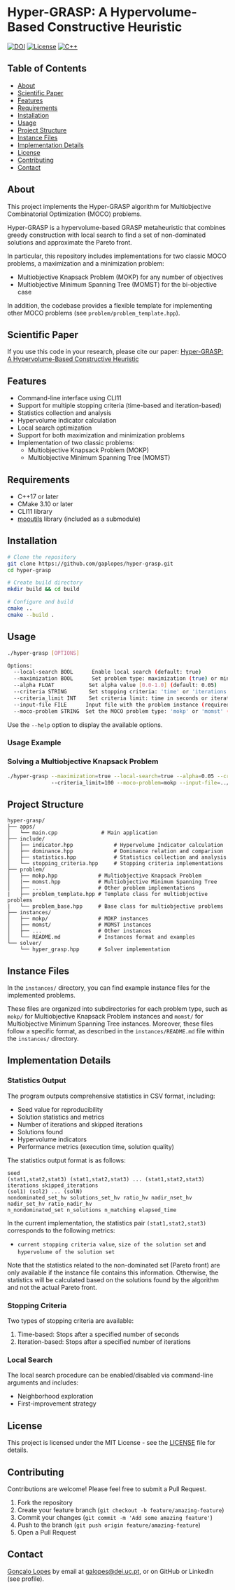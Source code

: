 # Hyper-GRASP: A Hypervolume-Based Constructive Heuristic

[![DOI](https://img.shields.io/badge/DOI-10.1145%2F3729878.3746617-blue)](https://doi.org/10.1145/3729878.3746617)
[![License](https://img.shields.io/badge/License-MIT-green.svg)](LICENSE)
[![C++](https://img.shields.io/badge/C++-17-blue.svg)](https://isocpp.org/std/the-standard)

## Table of Contents
- [About](#about)
- [Scientific Paper](#scientific-paper)
- [Features](#features)
- [Requirements](#requirements)
- [Installation](#installation)
- [Usage](#usage)
- [Project Structure](#project-structure)
- [Instance Files](#instance-files)
- [Implementation Details](#implementation-details)
- [License](#license)
- [Contributing](#contributing)
- [Contact](#contact)

## About

This project implements the Hyper-GRASP algorithm for Multiobjective Combinatorial Optimization (MOCO) problems.

Hyper-GRASP is a hypervolume-based GRASP metaheuristic that combines greedy construction with local search to find a set of non-dominated solutions and approximate the Pareto front.

In particular, this repository includes implementations for two classic MOCO problems, a maximization and a minimization problem:
- Multiobjective Knapsack Problem (MOKP) for any number of objectives
- Multiobjective Minimum Spanning Tree (MOMST) for the bi-objective case

In addition, the codebase provides a flexible template for implementing other MOCO problems (see `problem/problem_template.hpp`).

## Scientific Paper

If you use this code in your research, please cite our paper: [Hyper-GRASP: A Hypervolume-Based Constructive Heuristic](https://doi.org/10.1145/3729878.3746617)

## Features

- Command-line interface using CLI11
- Support for multiple stopping criteria (time-based and iteration-based)
- Statistics collection and analysis
- Hypervolume indicator calculation
- Local search optimization
- Support for both maximization and minimization problems
- Implementation of two classic problems:
  - Multiobjective Knapsack Problem (MOKP)
  - Multiobjective Minimum Spanning Tree (MOMST)

## Requirements

- C++17 or later
- CMake 3.10 or later
- CLI11 library
- [mooutils](https://github.com/adbjesus/mooutils) library (included as a submodule)

## Installation

```bash
# Clone the repository
git clone https://github.com/gaplopes/hyper-grasp.git
cd hyper-grasp

# Create build directory
mkdir build && cd build

# Configure and build
cmake ..
cmake --build .
```

## Usage

```bash
./hyper-grasp [OPTIONS]

Options:
  --local-search BOOL      Enable local search (default: true)
  --maximization BOOL      Set problem type: maximization (true) or minimization (false) (required)
  --alpha FLOAT           Set alpha value [0.0-1.0] (default: 0.05)
  --criteria STRING       Set stopping criteria: 'time' or 'iterations' (default: time)
  --criteria_limit INT    Set criteria limit: time in seconds or iterations (default: 100)
  --input-file FILE      Input file with the problem instance (required)
  --moco-problem STRING  Set the MOCO problem type: 'mokp' or 'momst' (default: mokp)
```

Use the `--help` option to display the available options.

### Usage Example

### Solving a Multiobjective Knapsack Problem

```bash
./hyper-grasp --maximization=true --local-search=true --alpha=0.05 --criteria=iterations
              --criteria_limit=100 --moco-problem=mokp --input-file=../instances/mokp/random/2D/100_1.in
```

## Project Structure

```
hyper-grasp/
├── apps/
│   └── main.cpp              # Main application
├── include/
│   ├── indicator.hpp             # Hypervolume Indicator calculation
│   ├── dominance.hpp             # Dominance relation and comparison
│   ├── statistics.hpp            # Statistics collection and analysis
│   └── stopping_criteria.hpp     # Stopping criteria implementations
├── problem/
│   ├── mokp.hpp             # Multiobjective Knapsack Problem
│   |── momst.hpp            # Multiobjective Minimum Spanning Tree
│   ├── ...                  # Other problem implementations
|   ├── problem_template.hpp # Template class for multiobjective problems
|   └── problem_base.hpp     # Base class for multiobjective problems
├── instances/
│   ├── mokp/                # MOKP instances
│   ├── momst/               # MOMST instances
│   ├── ...                  # Other instances
│   └── README.md            # Instances format and examples
└── solver/
    └── hyper_grasp.hpp      # Solver implementation
```

## Instance Files

In the `instances/` directory, you can find example instance files for the implemented problems.

These files are organized into subdirectories for each problem type, such as `mokp/` for Multiobjective Knapsack Problem instances and `momst/` for Multiobjective Minimum Spanning Tree instances.
Moreover, these files follow a specific format, as described in the `instances/README.md` file within the `instances/` directory.

## Implementation Details

### Statistics Output

The program outputs comprehensive statistics in CSV format, including:
- Seed value for reproducibility
- Solution statistics and metrics
- Number of iterations and skipped iterations
- Solutions found
- Hypervolume indicators
- Performance metrics (execution time, solution quality)

The statistics output format is as follows:
```
seed
(stat1,stat2,stat3) (stat1,stat2,stat3) ... (stat1,stat2,stat3)
iterations skipped_iterations
(sol1) (sol2) ... (solN)
nondominated_set_hv solutions_set_hv ratio_hv nadir_nset_hv nadir_set_hv ratio_nadir_hv
n_nondominated_set n_solutions n_matching elapsed_time
```

In the current implementation, the statistics pair `(stat1,stat2,stat3)` corresponds to the following metrics:
- `current stopping criteria value`, `size of the solution set` and `hypervolume of the solution set`

Note that the statistics related to the non-dominated set (Pareto front) are only available if the instance file contains this information.
Otherwise, the statistics will be calculated based on the solutions found by the algorithm and not the actual Pareto front.

### Stopping Criteria

Two types of stopping criteria are available:
1. Time-based: Stops after a specified number of seconds
2. Iteration-based: Stops after a specified number of iterations

### Local Search

The local search procedure can be enabled/disabled via command-line arguments and includes:
- Neighborhood exploration
- First-improvement strategy

## License

This project is licensed under the MIT License - see the [LICENSE](LICENSE) file for details.

## Contributing

Contributions are welcome! Please feel free to submit a Pull Request.

1. Fork the repository
2. Create your feature branch (`git checkout -b feature/amazing-feature`)
3. Commit your changes (`git commit -m 'Add some amazing feature'`)
4. Push to the branch (`git push origin feature/amazing-feature`)
5. Open a Pull Request

## Contact

[Gonçalo Lopes](https://github.com/gaplopes) by email at galopes@dei.uc.pt, or on GitHub or LinkedIn (see profile).
